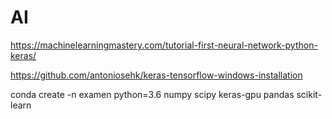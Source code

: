 # AI
https://machinelearningmastery.com/tutorial-first-neural-network-python-keras/

https://github.com/antoniosehk/keras-tensorflow-windows-installation

conda create -n examen python=3.6 numpy scipy keras-gpu pandas scikit-learn
